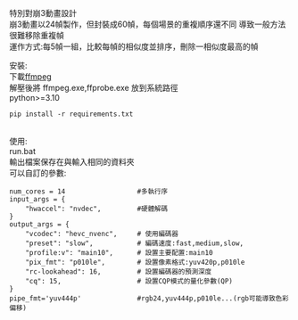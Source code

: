 特別對崩3動畫設計<br>
崩3動畫以24幀製作，但封裝成60幀，每個場景的重複順序還不同
導致一般方法很難移除重複幀<br>
運作方式:每5幀一組，比較每幀的相似度並排序，刪除一相似度最高的幀<br>

安裝:<br>
下載[ffmpeg](https://ffmpeg.org)<br>
解壓後將 ffmpeg.exe,ffprobe.exe 放到系統路徑<br>
python>=3.10
```
pip install -r requirements.txt
```
<br>
使用:<br>
run.bat<br>
輸出檔案保存在與輸入相同的資料夾<br>
可以自訂的參數:

```
num_cores = 14                  #多執行序
input_args = {
    "hwaccel": "nvdec",         #硬體解碼
}
output_args = {
    "vcodec": "hevc_nvenc",     # 使用編碼器
    "preset": "slow",           # 編碼速度:fast,medium,slow,
    "profile:v": "main10",      # 設置主要配置:main10
    "pix_fmt": "p010le",        # 設置像素格式:yuv420p,p010le
    "rc-lookahead": 16,         # 設置編碼器的預測深度
    "cq": 15,                   # 設置CQP模式的量化參數(QP)
}
pipe_fmt='yuv444p'              #rgb24,yuv444p,p010le...(rgb可能導致色彩偏移)
```
